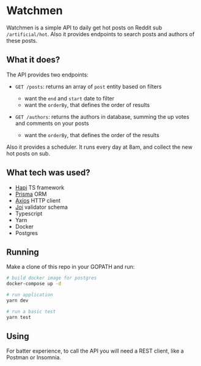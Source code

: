 # Watchmen

Watchmen is a simple API to daily get hot posts on Reddit sub `/artificial/hot`. Also it provides endpoints to search posts and authors of these posts.

## What it does?

The API provides two endpoints:

- `GET /posts`: returns an array of `post` entity based on filters
  - want the `end` and `start` date to filter
  - want the `orderBy`, that defines the order of results

- `GET /authors`: returns the authors in database, summing the up votes and comments on your posts
  - want the `orderBy`, that defines the order of the results

Also it provides a scheduler. It runs every day at 8am, and collect the new hot posts on sub.

## What tech was used?

- [Hapi](https://hapi.dev) TS framework
- [Prisma](https://www.prisma.io/) ORM
- [Axios](https://axios-http.com/) HTTP client
- [Joi](https://joi.dev/) validator schema
- Typescript
- Yarn
- Docker
- Postgres

## Running

Make a clone of this repo in your GOPATH and run:

```bash
# build docker image for postgres
docker-compose up -d

# run application
yarn dev

# run a basic test
yarn test
```

## Using

For batter experience, to call the API you will need a REST client, like a Postman or Insomnia.